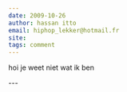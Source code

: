 ```yaml
---
date: 2009-10-26
author: hassan itto
email: hiphop_lekker@hotmail.fr
site: 
tags: comment
---
```


<p>hoi je weet niet wat ik ben </p>
---